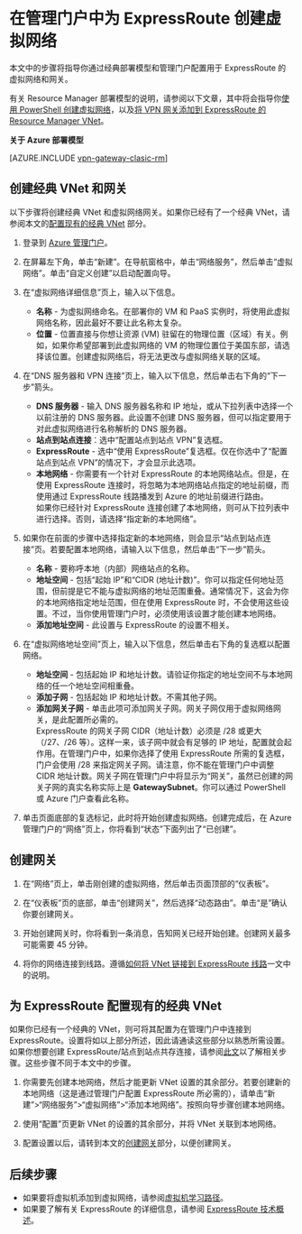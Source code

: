 <properties
   pageTitle="为 ExpressRoute 配置虚拟网络和网关 | Microsoft Azure"
   description="本文指导你使用经典部署模型为 ExpressRoute 设置虚拟网络 (VNet)。"
   documentationCenter="na"
   services="expressroute"
   authors="cherylmc"
   manager="carmonm"
   editor=""
   tags="azure-service-management"/>

<tags 
   ms.service="expressroute"
   ms.date="05/25/2016"
   wacn.date="07/11/2016"/>

# 在管理门户中为 ExpressRoute 创建虚拟网络

本文中的步骤将指导你通过经典部署模型和管理门户配置用于 ExpressRoute 的虚拟网络和网关。

有关 Resource Manager 部署模型的说明，请参阅以下文章，其中将会指导你[使用 PowerShell 创建虚拟网络](/documentation/articles/virtual-networks-create-vnet-arm-ps/)，以及[将 VPN 网关添加到 ExpressRoute 的 Resource Manager VNet](/documentation/articles/expressroute-howto-add-gateway-resource-manager/)。

**关于 Azure 部署模型**

[AZURE.INCLUDE [vpn-gateway-clasic-rm](../../includes/vpn-gateway-classic-rm-include.md)]

## 创建经典 VNet 和网关

以下步骤将创建经典 VNet 和虚拟网络网关。如果你已经有了一个经典 VNet，请参阅本文的[配置现有的经典 VNet](#config) 部分。

1. 登录到 [Azure 管理门户](http://manage.windowsazure.cn)。

2. 在屏幕左下角，单击“新建”。在导航窗格中，单击“网络服务”，然后单击“虚拟网络”。单击“自定义创建”以启动配置向导。

3. 在“虚拟网络详细信息”页上，输入以下信息。

	- **名称** - 为虚拟网络命名。在部署你的 VM 和 PaaS 实例时，将使用此虚拟网络名称，因此最好不要让此名称太复杂。
	- **位置** - 位置直接与你想让资源 (VM) 驻留在的物理位置（区域）有关。例如，如果你希望部署到此虚拟网络的 VM 的物理位置位于美国东部，请选择该位置。创建虚拟网络后，将无法更改与虚拟网络关联的区域。

4. 在“DNS 服务器和 VPN 连接”页上，输入以下信息，然后单击右下角的“下一步”箭头。

	- **DNS 服务器** - 输入 DNS 服务器名称和 IP 地址，或从下拉列表中选择一个以前注册的 DNS 服务器。此设置不创建 DNS 服务器，但可以指定要用于对此虚拟网络进行名称解析的 DNS 服务器。
	- **站点到站点连接**：选中“配置站点到站点 VPN”复选框。
	- **ExpressRoute** - 选中“使用 ExpressRoute”复选框。仅在你选中了“配置站点到站点 VPN”的情况下，才会显示此选项。
	- **本地网络** - 你需要有一个针对 ExpressRoute 的本地网络站点。但是，在使用 ExpressRoute 连接时，将忽略为本地网络站点指定的地址前缀，而使用通过 ExpressRoute 线路播发到 Azure 的地址前缀进行路由。<BR>如果你已经针对 ExpressRoute 连接创建了本地网络，则可从下拉列表中进行选择。否则，请选择“指定新的本地网络”。

5. 如果你在前面的步骤中选择指定新的本地网络，则会显示“站点到站点连接”页。若要配置本地网络，请输入以下信息，然后单击“下一步”箭头。

	- **名称** - 要称呼本地（内部）网络站点的名称。
	- **地址空间** - 包括“起始 IP”和“CIDR (地址计数)”。你可以指定任何地址范围，但前提是它不能与虚拟网络的地址范围重叠。通常情况下，这会为你的本地网络指定地址范围，但在使用 ExpressRoute 时，不会使用这些设置。不过，当你使用管理门户时，必须使用该设置才能创建本地网络。
	- **添加地址空间** - 此设置与 ExpressRoute 的设置不相关。


6. 在“虚拟网络地址空间”页上，输入以下信息，然后单击右下角的复选框以配置网络。

	- **地址空间** - 包括起始 IP 和地址计数。请验证你指定的地址空间不与本地网络的任一个地址空间相重叠。
	- **添加子网** - 包括起始 IP 和地址计数。不需其他子网。
	- **添加网关子网** - 单击此项可添加网关子网。网关子网仅用于虚拟网络网关，是此配置所必需的。<BR>ExpressRoute 的网关子网 CIDR（地址计数）必须是 /28 或更大（/27、/26 等）。这样一来，该子网中就会有足够的 IP 地址，配置就会起作用。在管理门户中，如果你选择了使用 ExpressRoute 所需的复选框，门户会使用 /28 来指定网关子网。请注意，你不能在管理门户中调整 CIDR 地址计数。网关子网在管理门户中将显示为“网关”，虽然已创建的网关子网的真实名称实际上是 **GatewaySubnet**。你可以通过 PowerShell 或 Azure 门户查看此名称。

7. 单击页面底部的复选标记，此时将开始创建虚拟网络。创建完成后，在 Azure 管理门户的“网络”页上，你将看到“状态”下面列出了“已创建”。

## <a name="gw"></a>创建网关

1. 在“网络”页上，单击刚创建的虚拟网络，然后单击页面顶部的“仪表板”。

2. 在“仪表板”页的底部，单击“创建网关”，然后选择“动态路由”。单击“是”确认你要创建网关。

3. 开始创建网关时，你将看到一条消息，告知网关已经开始创建。创建网关最多可能需要 45 分钟。

11. 将你的网络连接到线路。遵循[如何将 VNet 链接到 ExpressRoute 线路](/documentation/articles/expressroute-howto-linkvnet-classic/)一文中的说明。

## <a name="config"></a>为 ExpressRoute 配置现有的经典 VNet

如果你已经有一个经典的 VNet，则可将其配置为在管理门户中连接到 ExpressRoute。设置将如以上部分所述，因此请通读这些部分以熟悉所需设置。如果你想要创建 ExpressRoute/站点到站点共存连接，请参阅[此文](/documentation/articles/expressroute-howto-coexist-classic)以了解相关步骤。这些步骤不同于本文中的步骤。
 
1. 你需要先创建本地网络，然后才能更新 VNet 设置的其余部分。若要创建新的本地网络（这是通过管理门户配置 ExpressRoute 所必需的），请单击“新建”>“网络服务”>“虚拟网络”>“添加本地网络”。按照向导步骤创建本地网络。

2. 使用“配置”页更新 VNet 的设置的其余部分，并将 VNet 关联到本地网络。

3. 配置设置以后，请转到本文的[创建网关](#gw)部分，以便创建网关。


## 后续步骤

- 如果要将虚拟机添加到虚拟网络，请参阅[虚拟机学习路径](/documentation/services/virtual-machines/)。
- 如果要了解有关 ExpressRoute 的详细信息，请参阅 [ExpressRoute 技术概述](/documentation/articles/expressroute-introduction/)。


 

<!---HONumber=Mooncake_0104_2016-->